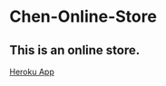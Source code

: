 # Chen-Online-Store
## This is an online store.
<a href="https://kim-online-store.herokuapp.com/">Heroku App</a>